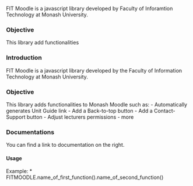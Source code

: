   FIT Moodle is a javascript library developed by Faculty of Inforamtion Technology at Monash University. 

### Objective
  This library add functionalities 

### Introduction
  FIT Moodle is a javascript library developed by the Faculty of Information Technology at Monash University. 

### Objective
  This library adds functionalities to Monash Moodle such as:
    - Automatically generates Unit Guide link
    - Add a Back-to-top button
    - Add a Contact-Support button
    - Adjust lecturers permissions
    - more
### Documentations
  You can find a link to documentation on the right.

#### Usage
  Example: 
    * FITMOODLE.name_of_first_function().name_of_second_function()